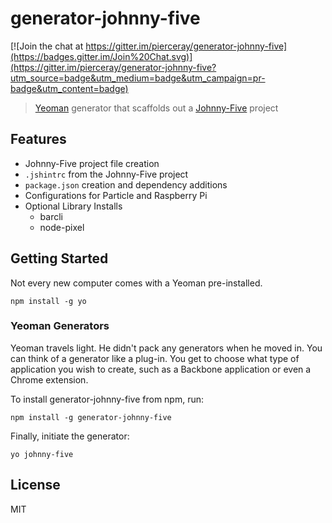 # generator-johnny-five

[![Join the chat at https://gitter.im/pierceray/generator-johnny-five](https://badges.gitter.im/Join%20Chat.svg)](https://gitter.im/pierceray/generator-johnny-five?utm_source=badge&utm_medium=badge&utm_campaign=pr-badge&utm_content=badge)

> [Yeoman](http://yeoman.io) generator that scaffolds out a [Johnny-Five](http://johnny-five.io) project

## Features
* Johnny-Five project file creation
* `.jshintrc` from the Johnny-Five project
* `package.json` creation and dependency additions
* Configurations for Particle and Raspberry Pi
* Optional Library Installs
	* barcli
	* node-pixel

## Getting Started

Not every new computer comes with a Yeoman pre-installed.

```
npm install -g yo
```

### Yeoman Generators

Yeoman travels light. He didn't pack any generators when he moved in. You can think of a generator like a plug-in. You get to choose what type of application you wish to create, such as a Backbone application or even a Chrome extension.

To install generator-johnny-five from npm, run:

```
npm install -g generator-johnny-five
```

Finally, initiate the generator:

```
yo johnny-five
```

## License

MIT
